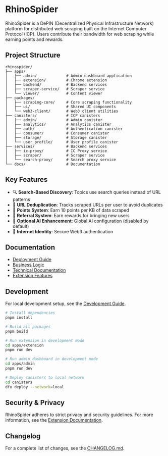 # RhinoSpider

RhinoSpider is a DePIN (Decentralized Physical Infrastructure Network) platform for distributed web scraping built on the Internet Computer Protocol (ICP). Users contribute their bandwidth for web scraping while earning points and rewards.

## Project Structure

```
rhinospider/
├── apps/
│   ├── admin/             # Admin dashboard application
│   ├── extension/         # Chrome extension
│   ├── backend/           # Backend services
│   ├── scraper-service/   # Scraper service
│   └── viewer/            # Content viewer
├── packages/
│   ├── scraping-core/     # Core scraping functionality
│   ├── ui/                # Shared UI components
│   └── web3-client/       # Web3 client utilities
├── canisters/             # ICP canisters
│   ├── admin/             # Admin canister
│   ├── analytics/         # Analytics canister
│   ├── auth/              # Authentication canister
│   ├── consumer/          # Consumer canister
│   ├── storage/           # Storage canister
│   └── user_profile/      # User profile canister
├── services/              # Backend services
│   ├── ic-proxy/          # IC Proxy service
│   ├── scraper/           # Scraper service
│   └── search-proxy/      # Search proxy service
└── docs/                  # Documentation
```

## Key Features

- 🔍 **Search-Based Discovery**: Topics use search queries instead of URL patterns
- 🔄 **URL Deduplication**: Tracks scraped URLs per user to avoid duplicates  
- 💎 **Points System**: Earn 10 points per KB of data scraped
- 🔗 **Referral System**: Earn rewards for bringing new users
- 🤖 **Optional AI Enhancement**: Global AI configuration (disabled by default)
- 🔐 **Internet Identity**: Secure Web3 authentication

## Documentation

- [Deployment Guide](DEPLOYMENT_GUIDE.md)
- [Business Logic](docs/business)
- [Technical Documentation](docs/technical)
- [Extension Features](apps/extension/docs/EXTENSION_FEATURES.md)

## Development

For local development setup, see the [Development Guide](docs/technical/development.md).

```bash
# Install dependencies
pnpm install

# Build all packages
pnpm build

# Run extension in development mode
cd apps/extension
pnpm run dev

# Run admin dashboard in development mode
cd apps/admin
pnpm run dev

# Deploy canisters to local network
cd canisters
dfx deploy --network=local
```

## Security & Privacy

RhinoSpider adheres to strict privacy and security guidelines. For more information, see the [Extension Documentation](docs/technical/extension.md).

## Changelog

For a complete list of changes, see the [CHANGELOG.md](CHANGELOG.md).
